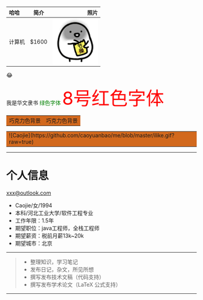 
| 哈哈        | 简介   |  照片  |
| :----------------------   | :-------------------:  | ------------------:  |
| 计算机     | \$1600 |   ![Caojie](https://github.com/caoyuanbao/me/blob/master/ilike.gif?raw=true)     |
:joy:
<html>
<font face="STLiti">我是华文隶书</font>
<font color="green">绿色字体</font>
<font color="red" size="8">8号红色字体</font>
<table>
	<tr>
		<td bgcolor="Chocolate">巧克力色背景</td>
		<td bgcolor="Chocolate">巧克力色背景</td>
	</tr>
</table>
<table><tr><td bgcolor="Chocolate">![Caojie](https://github.com/caoyuanbao/me/blob/master/ilike.gif?raw=true)</td></tr></table>
</html>

***
# 个人信息
<xxx@outlook.com>
 - Caojie/女/1994 
 - 本科/河北工业大学/软件工程专业
 - 工作年限：1.5年
 - 期望职位：java工程师，全栈工程师
 - 期望薪资：税前月薪13k~20k
 - 期望城市：北京
***

> * 整理知识，学习笔记
> * 发布日记，杂文，所见所想
> * 撰写发布技术文稿（代码支持）
> * 撰写发布学术论文（LaTeX 公式支持）

***